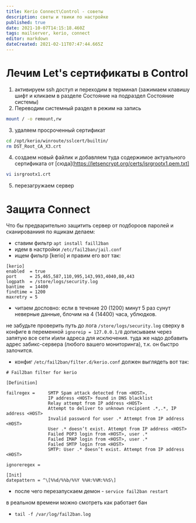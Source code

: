 ```yaml
---
title: Kerio Connect\Control - советы
description: светы и твики по настройке
published: true
date: 2021-10-07T14:15:18.460Z
tags: mailserver, kerio, connect
editor: markdown
dateCreated: 2021-02-11T07:47:44.665Z
---
```


# Лечим Let's сертификаты в Control

1. активируем ssh доступ и переходим в терминал (зажимаем клавишу шифт и кликаем в разделе Состояние на подраздел Состояние системы)
2. Переводим системный раздел в режим на запись

```bash
mount / -o remount,rw
```

3. удаляем просроченный сертификат

```bash
cd /opt/kerio/winroute/sslcert/builtin/
rm DST_Root_CA_X3.crt
```

4. создаем новый файлик и добавляем туда содержимое актуального сертификата от [сюда](https://letsencrypt.org/certs/isrgrootx1.pem.txt]

```bash
vi isrgrootx1.crt
```

5. перезагружаем сервер


# Защита Connect
Что бы предварительно защитить сервер от подбороов паролей и сканированиия по ящикам делаем:

- ставим фильтр `apt install faill2ban`
- идем в настройки `/etc/fail2ban/jail.conf`
- ищем фильтр [kerio] и правим его вот так:

```
[kerio]
enabled  = true
port     = 25,465,587,110,995,143,993,4040,80,443
logpath  = /store/logs/security.log
bantime  = 14400
findtime = 1200
maxretry = 5
```

- читаем дословно: если в течение 20 (1200) минут 5 раз сунут неверные данные, блочим на 4 (14400) часа, ублюдков.

не забудьте проверить путь до лога `/store/logs/security.log`
сверху в конфиге в переменной `ignoreip = 127.0.0.1/8` дописываем через запятую все сети и\или адреса для исключения.
туда же надо добавить адрес забикс-сервера (любого вашего мониторинга), т.к. он быстро залочится.

- конфиг `/etc/fail2ban/filter.d/kerio.conf` должен выглядеть вот так:

```
# Fail2ban filter for kerio

[Definition]

failregex =     SMTP Spam attack detected from <HOST>,
                IP address <HOST> found in DNS blacklist
                Relay attempt from IP address <HOST>
                Attempt to deliver to unknown recipient .*,.*, IP address <HOST>
                Invalid password for user .* Attempt from IP address <HOST>
                User .* doesn’t exist. Attempt from IP address <HOST>
                Failed POP3 login from <HOST>, user .*
                Failed IMAP login from <HOST>, user .*
                Failed SMTP login from <HOST>
                SMTP: User .* doesn’t exist. Attempt from IP address <HOST>

ignoreregex =

[Init]
datepattern = ^\[%%d/%%b/%%Y %%H:%%M:%%S\]
```

- после чего перезапускаем демон - `service fail2ban restart`

в реальном времени можно смотреть как работает бан 
- `tail -f /var/log/fail2ban.log `